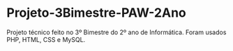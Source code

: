# Projeto-3Bimestre-PAW-2Ano
Projeto técnico feito no 3º Bimestre do 2º ano de Informática. Foram usados PHP, HTML, CSS e MySQL.
